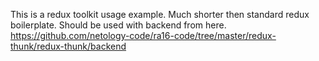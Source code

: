This is a redux toolkit usage example. Much shorter then standard redux boilerplate.
Should be used with backend from here.
https://github.com/netology-code/ra16-code/tree/master/redux-thunk/redux-thunk/backend
